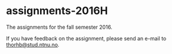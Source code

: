 # assignments-2016H
The assignments for the fall semester 2016.

If you have feedback on the assignment, please send an e-mail to thorhb@stud.ntnu.no.  
